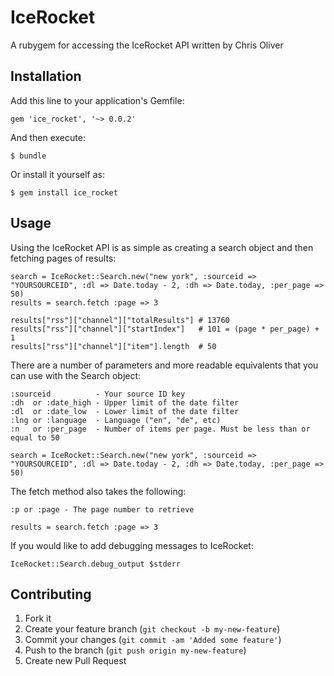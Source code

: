 # IceRocket

A rubygem for accessing the IceRocket API written by Chris Oliver

## Installation

Add this line to your application's Gemfile:

    gem 'ice_rocket', '~> 0.0.2'

And then execute:

    $ bundle

Or install it yourself as:

    $ gem install ice_rocket

## Usage

Using the IceRocket API is as simple as creating a search object and
then fetching pages of results:

    search = IceRocket::Search.new("new york", :sourceid => "YOURSOURCEID", :dl => Date.today - 2, :dh => Date.today, :per_page => 50)
    results = search.fetch :page => 3

    results["rss"]["channel"]["totalResults"] # 13760
    results["rss"]["channel"]["startIndex"]   # 101 = (page * per_page) + 1
    results["rss"]["channel"]["item"].length  # 50

There are a number of parameters and more readable equivalents that you
can use with the Search object:

    :sourceid          - Your source ID key
    :dh  or :date_high - Upper limit of the date filter
    :dl  or :date_low  - Lower limit of the date filter
    :lng or :language  - Language ("en", "de", etc)
    :n   or :per_page  - Number of items per page. Must be less than or equal to 50

    search = IceRocket::Search.new("new york", :sourceid => "YOURSOURCEID", :dl => Date.today - 2, :dh => Date.today, :per_page => 50)

The fetch method also takes the following:

    :p or :page - The page number to retrieve

    results = search.fetch :page => 3

If you would like to add debugging messages to IceRocket:

    IceRocket::Search.debug_output $stderr

## Contributing

1. Fork it
2. Create your feature branch (`git checkout -b my-new-feature`)
3. Commit your changes (`git commit -am 'Added some feature'`)
4. Push to the branch (`git push origin my-new-feature`)
5. Create new Pull Request

